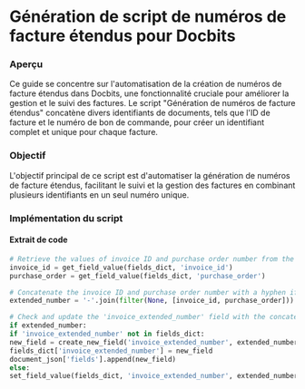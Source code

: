 # Génération de script de numéros de facture étendus pour Docbits

### Aperçu

Ce guide se concentre sur l'automatisation de la création de numéros de facture étendus dans Docbits, une fonctionnalité cruciale pour améliorer la gestion et le suivi des factures. Le script "Génération de numéros de facture étendus" concatène divers identifiants de documents, tels que l'ID de facture et le numéro de bon de commande, pour créer un identifiant complet et unique pour chaque facture.

### Objectif

L'objectif principal de ce script est d'automatiser la génération de numéros de facture étendus, facilitant le suivi et la gestion des factures en combinant plusieurs identifiants en un seul numéro unique.

### Implémentation du script

#### Extrait de code
```python
# Retrieve the values of invoice ID and purchase order number from the document
invoice_id = get_field_value(fields_dict, 'invoice_id')
purchase_order = get_field_value(fields_dict, 'purchase_order')

# Concatenate the invoice ID and purchase order number with a hyphen if both exist
extended_number = '-'.join(filter(None, [invoice_id, purchase_order]))

# Check and update the 'invoice_extended_number' field with the concatenated value
if extended_number:
if 'invoice_extended_number' not in fields_dict:
new_field = create_new_field('invoice_extended_number', extended_number)
fields_dict['invoice_extended_number'] = new_field
document_json['fields'].append(new_field)
else:
set_field_value(fields_dict, 'invoice_extended_number', extended_number)
```


